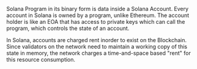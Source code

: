 Solana Program in its binary form is data inside a Solana Account. Every account in Solana is owned by a program, unlike Ethereum. The account holder is like an EOA that has access to private keys which can call the program, which controls the state of an account.

In Solana, accounts are charged rent inorder to exist on the Blockchain.
Since validators on the network need to maintain a working copy of this state in memory, the network charges a time-and-space based "rent" for this resource consumption. 